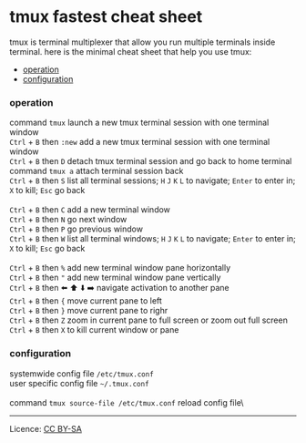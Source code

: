 # tmux fastest cheat sheet
tmux is terminal multiplexer that allow you run multiple terminals inside terminal. here is the minimal cheat sheet that help you use tmux:
- [operation](#operation "goto operation")
- [configuration](#configuration "goto configuration")
### operation
command `tmux` launch a new tmux terminal session with one terminal window\
`Ctrl` + `B` then `:new` add a new tmux terminal session with one terminal window\
`Ctrl` + `B` then `D` detach tmux terminal session and go back to home terminal\
command `tmux a` attach terminal session back\
`Ctrl` + `B` then `S` list all terminal sessions; `H` `J` `K` `L` to navigate; `Enter` to enter in; `X` to kill; `Esc` go back\
\
`Ctrl` + `B` then `C` add a new terminal window\
`Ctrl` + `B` then `N` go next window\
`Ctrl` + `B` then `P` go previous window\
`Ctrl` + `B` then `W` list all terminal windows; `H` `J` `K` `L` to navigate; `Enter` to enter in; `X` to kill; `Esc` go back\
\
`Ctrl` + `B` then `%` add new terminal window pane horizontally\
`Ctrl` + `B` then `"` add new terminal window pane vertically\
`Ctrl` + `B` then ⬅️ ⬆️ ⬇️ ➡️ navigate activation to another pane\
`Ctrl` + `B` then `{` move current pane to left\
`Ctrl` + `B` then `}` move current pane to righr\
`Ctrl` + `B` then `Z` zoom in current pane to full screen or zoom out full screen\
`Ctrl` + `B` then `X` to kill current window or pane
### configuration
systemwide config file `/etc/tmux.conf`\
user specific config file `~/.tmux.conf`\
\
command `tmux source-file /etc/tmux.conf` reload config file\
- - - -
Licence: [CC BY-SA](https://creativecommons.org/licenses/by-sa/4.0/)
